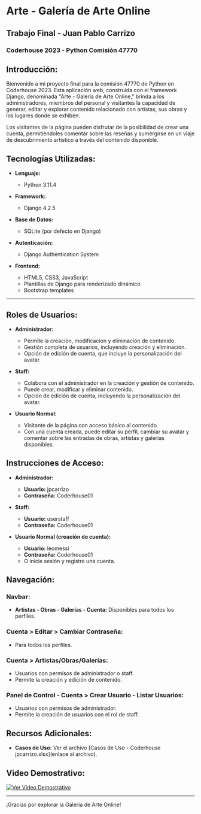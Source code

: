 # Arte - Galería de Arte Online

## Trabajo Final - Juan Pablo Carrizo
### Coderhouse 2023 - Python Comisión 47770

## Introducción:

Bienvenido a mi proyecto final para la comisión 47770 de Python en Coderhouse 2023. Esta aplicación web,  construida con el framework Django, denominada "Arte - Galería de Arte Online," brinda a los administradores, miembros del personal y visitantes la capacidad de generar, editar y explorar contenido relacionado con artistas, sus obras y los lugares donde se exhiben.

Los visitantes de la página pueden disfrutar de la posibilidad de crear una cuenta, permitiéndoles comentar sobre las reseñas y sumergirse en un viaje de descubrimiento artístico a través del contenido disponible.

## Tecnologías Utilizadas:

- **Lenguaje:**
  - Python 3.11.4

- **Framework:**
  - Django 4.2.5

- **Base de Datos:**
  - SQLite (por defecto en Django)

- **Autenticación:**
  - Django Authentication System

- **Frontend:**
  - HTML5, CSS3, JavaScript
  - Plantillas de Django para renderizado dinámico
  - Bootstrap templates

---

## Roles de Usuarios:

- **Administrador:**
  - Permite la creación, modificación y eliminación de contenido.
  - Gestión completa de usuarios, incluyendo creación y eliminación.
  - Opción de edición de cuenta, que incluye la personalización del avatar.

- **Staff:**
  - Colabora con el administrador en la creación y gestión de contenido.
  - Puede crear, modificar y eliminar contenido.
  - Opción de edición de cuenta, incluyendo la personalización del avatar.

- **Usuario Normal:**
  - Visitante de la página con acceso básico al contenido.
  - Con una cuenta creada, puede editar su perfil, cambiar su avatar y comentar sobre las entradas de obras, artistas y galerías disponibles.

## Instrucciones de Acceso:

- **Administrador:**
  - **Usuario:** jpcarrizo
  - **Contraseña:** Coderhouse01

- **Staff:**
  - **Usuario:** userstaff
  - **Contraseña:** Coderhouse01

- **Usuario Normal (creación de cuenta):**
  - **Usuario:** leomessi
  - **Contraseña:** Coderhouse01
  - O inicie sesión y registre una cuenta.

## Navegación:

### Navbar:
- **Artistas - Obras - Galerías - Cuenta:**
  Disponibles para todos los perfiles.

### Cuenta > Editar > Cambiar Contraseña:
- Para todos los perfiles.

### Cuenta > Artistas/Obras/Galerías:
- Usuarios con permisos de administrador o staff.
- Permite la creación y edición de contenido.

### Panel de Control - Cuenta > Crear Usuario - Listar Usuarios:
- Usuarios con permisos de administrador.
- Permite la creación de usuarios con el rol de staff.

## Recursos Adicionales:

- **Casos de Uso:**
  Ver el archivo [Casos de Uso - Coderhouse jpcarrizo.xlsx](enlace al archivo).

## Video Demostrativo:

[![Ver Video Demostrativo](https://img.youtube.com/vi/_9WmBenHs7U/0.jpg)](https://youtu.be/_9WmBenHs7U)

---


¡Gracias por explorar la Galería de Arte Online! 
